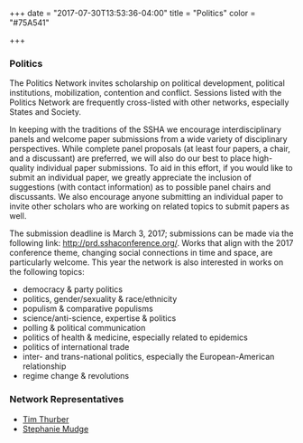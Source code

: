 +++
date = "2017-07-30T13:53:36-04:00"
title = "Politics"
color = "#75A541"

+++

### Politics

The Politics Network invites scholarship on political development, political institutions, mobilization, contention and conflict. Sessions listed with the Politics Network are frequently cross-listed with other networks, especially States and Society.

In keeping with the traditions of the SSHA we encourage interdisciplinary panels and welcome paper submissions from a wide variety of disciplinary perspectives. While complete panel proposals (at least four papers, a chair, and a discussant) are preferred, we will also do our best to place high-quality individual paper submissions. To aid in this effort, if you would like to submit an individual paper, we greatly appreciate the inclusion of suggestions (with contact information) as to possible panel chairs and discussants. We also encourage anyone submitting an individual paper to invite other scholars who are working on related topics to submit papers as well.

The submission deadline is March 3, 2017; submissions can be made via the following link: http://prd.sshaconference.org/. Works that align with the 2017 conference theme, changing social connections in time and space, are particularly welcome. This year the network is also interested in works on the following topics:

- democracy & party politics
- politics, gender/sexuality & race/ethnicity
- populism & comparative populisms
- science/anti-science, expertise & politics
- polling & political communication
- politics of health & medicine, especially related to epidemics
- politics of international trade
- inter- and trans-national politics, especially the European-American relationship
- regime change & revolutions

### Network Representatives

- [Tim Thurber](tnthurber@vcu.edu)
- [Stephanie Mudge](slmudge@ucdavis.edu)
